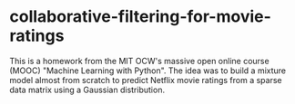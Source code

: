 # collaborative-filtering-for-movie-ratings
This is a homework from the MIT OCW's massive open online course (MOOC) "Machine Learning with Python". The idea was to build a mixture model almost from scratch to predict Netflix movie ratings from a sparse data matrix using a Gaussian distribution. 
